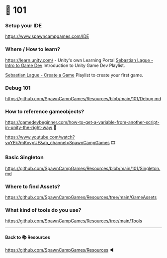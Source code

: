 # 📙 101

### Setup your IDE
https://www.spawncampgames.com/IDE

### Where / How to learn?
https://learn.unity.com/ - Unity's own Learning Portal
[Sebastian Lague - Intro to Game Dev](https://www.youtube.com/watch?v=_cCGBMmMOFw&list=PLFt_AvWsXl0fnA91TcmkRyhhixX9CO3Lw&ab_channel=SebastianLague) Introduction to Unity Game Dev Playlist.

[Sebastian Lague - Create a Game](https://www.youtube.com/watch?v=SviIeTt2_Lc&list=PLFt_AvWsXl0ctd4dgE1F8g3uec4zKNRV0&ab_channel=SebastianLague) Playlist to create your first game.

### Debug 101
https://github.com/SpawnCampGames/Resources/blob/main/101/Debug.md

### How to reference gameobjects?
https://gamedevbeginner.com/how-to-get-a-variable-from-another-script-in-unity-the-right-way/ 📜

https://www.youtube.com/watch?v=YEk7mKovpUE&ab_channel=SpawnCampGames 🎞️

### Basic Singleton
https://github.com/SpawnCampGames/Resources/blob/main/101/Singleton.md

### Where to find Assets?
https://github.com/SpawnCampGames/Resources/tree/main/GameAssets

### What kind of tools do you use?
https://github.com/SpawnCampGames/Resources/tree/main/Tools

---

#### Back to 📚 Resources 
https://github.com/SpawnCampGames/Resources ◀️
